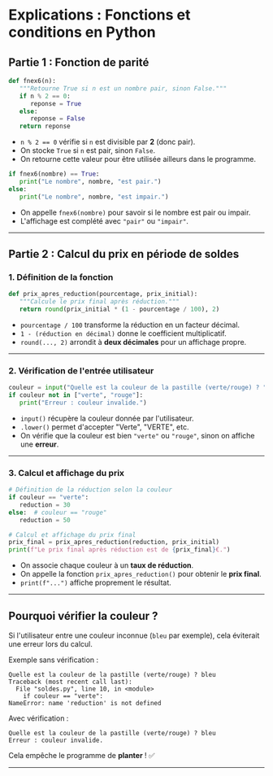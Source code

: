 # Explications : Fonctions et conditions en Python

## Partie 1 : Fonction de parité

```python
def fnex6(n):
   """Retourne True si n est un nombre pair, sinon False."""
   if n % 2 == 0:
      reponse = True
   else:
      reponse = False
   return reponse
```
- `n % 2 == 0` vérifie si `n` est divisible par **2** (donc pair).
- On stocke `True` si `n` est pair, sinon `False`.
- On retourne cette valeur pour être utilisée ailleurs dans le programme.

```python
if fnex6(nombre) == True:
   print("Le nombre", nombre, "est pair.")
else:
   print("Le nombre", nombre, "est impair.")
```
- On appelle `fnex6(nombre)` pour savoir si le nombre est pair ou impair.
- L'affichage est complété avec `"pair"` ou `"impair"`.

---

## Partie 2 : Calcul du prix en période de soldes

### 1. Définition de la fonction

```python
def prix_apres_reduction(pourcentage, prix_initial):
   """Calcule le prix final après réduction."""
   return round(prix_initial * (1 - pourcentage / 100), 2)
```
- `pourcentage / 100` transforme la réduction en un facteur décimal.
- `1 - (réduction en décimal)` donne le coefficient multiplicatif.
- `round(..., 2)` arrondit à **deux décimales** pour un affichage propre.

---

### 2. Vérification de l'entrée utilisateur

```python
couleur = input("Quelle est la couleur de la pastille (verte/rouge) ? ").lower()
if couleur not in ["verte", "rouge"]:
   print("Erreur : couleur invalide.")
```
- `input()` récupère la couleur donnée par l'utilisateur.
- `.lower()` permet d'accepter "Verte", "VERTE", etc.
- On vérifie que la couleur est bien `"verte"` ou `"rouge"`, sinon on affiche une **erreur**.

---

### 3. Calcul et affichage du prix

```python
# Définition de la réduction selon la couleur
if couleur == "verte":
   reduction = 30
else:  # couleur == "rouge"
   reduction = 50

# Calcul et affichage du prix final
prix_final = prix_apres_reduction(reduction, prix_initial)
print(f"Le prix final après réduction est de {prix_final}€.")
```
- On associe chaque couleur à un **taux de réduction**.
- On appelle la fonction `prix_apres_reduction()` pour obtenir le **prix final**.
- `print(f"...")` affiche proprement le résultat.

---

## Pourquoi vérifier la couleur ?
Si l'utilisateur entre une couleur inconnue (`bleu` par exemple), cela éviterait une erreur lors du calcul.

Exemple sans vérification :
```shell
Quelle est la couleur de la pastille (verte/rouge) ? bleu
Traceback (most recent call last):
  File "soldes.py", line 10, in <module>
    if couleur == "verte":
NameError: name 'reduction' is not defined
```
Avec vérification :
```shell
Quelle est la couleur de la pastille (verte/rouge) ? bleu
Erreur : couleur invalide.
```
Cela empêche le programme de **planter** ! ✅

---